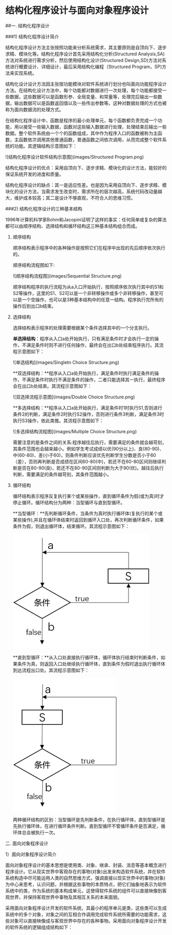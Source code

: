 # 结构化程序设计与面向对象程序设计

##一. 结构化程序设计

###1)  结构化程序设计简介

结构化程序设计方法主张按照功能来分析系统需求，其主要原则是自顶向下、逐步求精、模块化等。结构化程序设计首先采用结构化分析(Structured Analysis,SA)方法对系统进行需求分析，然后使用结构化设计(Structured Design,SD)方法对系统进行概要设计、详细设计，最后采用结构化编程（Structured Program，SP)方法来实现系统。

结构化设计设计方法因主张按功能模块对软件系统进行划分也叫面向功能程序设计方法。在结构化设计方法中，每个功能都对数据进行一次处理，每个功能都接受一些数据，这些数据可以是函数形参、全局变量、和常量等，处理完后输出一些数据，输出数据可以是函数返回值以及一些传出参数等。这种对数据处理的方式也被称为面向数据流的处理方式。

在结构化程序设计中，函数是程序的最小处理单元，每个函数都负责完成一个功能，用以接受一些输入数据，函数对这些输入数据进行处理，处理结束后输出一些数据。整个软件系统由一个个的函数组成，其中作为程序入口的函数被称为主函数，主函数依次调用其他普通函数，普通函数之间依次调用，从而完成整个软件系统的功能。其逻辑结构示意图如下：

![结构化程序设计软件结构示意图](images/Structured Program.png)

结构化程序设计的优点：采用自顶向下、逐步求精、模块化的设计方法，能较好的保证系统开发的进度和质量。

结构化程序设计的缺点：其一是适应性差。也是因为采用自顶向下、逐步求精、模块化的设计方法，当需求发生改变时，需求所在的层次越高，系统代码改动量越大，维护成本较高；其二是设计不够直观，不符合人的思维习惯。



###2) 结构化程序设计的三种基本结构

1996年计算机科学家Bohm和Jacopini证明了这样的事实：任何简单或复杂的算法都可以由顺序结构、选择结构和循环结构这三种基本结构组合而成。

1. 顺序结构

   顺序结构表示程序中的各种操作是按照它们在程序中出现的先后顺序依次执行的。

   顺序结构流程图如下:

   ![顺序结构流程图](images/Sequential Structure.png)

   顺序结构程序的执行流程为从a入口开始执行，按照顺序依次执行其中的S1和S2等操作，这里的S1、S2可以是一个非转移操作或多个非转移操作，甚至可以是一个空操作，也可以是3种基本结构中的任意一结构。程序执行完所有的操作后到出口b结束。

2. 选择结构

   选择结构表示程序的处理需要根据某个条件选择其中的一个分支执行。

   **单选择结构**：程序从入口a处开始执行，只有满足条件时才会执行一定的操作，不满足条件时则不进行任何操作，最终会在出口b处结束程序执行。其流程示意图如下：

   ![单选结构](images/Singletn Choice Structure.png)

   **双选择结构：**程序从入口a处开始执行，满足条件时执行满足条件的操作，不满足条件时执行不满足条件的操作，二者只能选择其一执行，最终程序会在出口b处结束。其流程示意图如下：

   ![双选择流程示意图](images/Double Choice Structure.png)

   **多选择结构：**程序从入口a处开始执行，满足条件时1时执行S1,否则进行条件2的判断，满足条件2时执行S2操作，否则进行条件3判断，满足条件3时执行S3操作，依此类推。其流程示意图如下：

   ![多选择结构流程图](images/Multiple Choice Structure.png)

   需要注意的是条件之间的关系:程序越往后执行，需要满足的条件就会越苛刻，其条件范围也会越来越小。例如学生考试成绩以优(90分以上)、良(80-90)、中(60-80)、差(小于60)，则条件判断应该优先判断学生分数是否小于60（差），否则再判断是否成绩在区间60-80(中)，若还不在60-80区间则继续判断是否在80-90(良)，若还不在80-90区间则判断为大于90(优)。越往后执行判断，需要满足的条件越苛刻，其条件范围越小。

3. 循环结构

   循环结构表示程序反复执行某个或某些操作，直到循环条件为假(或为真)时才停止循环。循环结构分为两种：当型循环与直到型循环。

   **当型循环：**先判断循环条件，当条件为真时执行循环体(复执行的某个或某些操作),并且在循环体结束时返回到循环入口处，再次判断循环条件，如果条件为假，则退出循环体，结束循环。其流程示意图如下：

   ![当型循环流程图](images/当型循环.png)

   **直到型循环：**从入口处直接执行循环体，循环体执行结束时判断条件，如果条件为真，则返回入口处继续执行循环体，直到条件为假时退出执行循环体到达流程出口处。其流程示意图如下：

   ![直到型循环流程图](images/直到型循环.png)

   两种循环结构的区别：当型循环是先判断条件，在执行循环体，直到型循环是先执行循环体，在进行循环条件判断。直到型循环不管循环条件是否满足，循环体总会被执行一次。

二. 面向对象程序设计

1）面向对象程序设计简介

面向对象程序设计的基本思想是使用类、对象、继承、封装、消息等基本概念进行程序设计。它从现实世界中客观存在的事物(对象)出发来构造软件系统，并在软件系统构造中尽可能运用人类的自然思维方式，强调直接以现实世界中的事物(对象)为中心来思考，认识问题，并根据这些事物的本质特点，把它们抽象地表示为软件系统中的类，作为系统的基本构成单元，这使得软件系统的组件可以直接映像到客观世界，并保持客观世界中事物及其相互关系的本来面貌。

采用面向对象程序设计开发的软件系统，其最小的程序单元是类，这些类可以生成系统中的多个对象，对象之间的互相合作调用完成软件系统所需要的功能需求，这些对象可以直接映像成与客观世界中存在的各种事物。采用面向对象程序设计开发的软件系统的逻辑组成结构如下：



